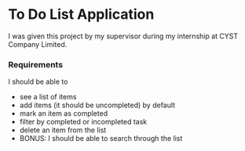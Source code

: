 # To Do List Application 

I was given this project by my supervisor during my internship at CYST Company Limited. 

### Requirements 
I should be able to
* see a list of items
* add items (it should be uncompleted) by default
* mark an item as completed
* filter by completed or incompleted task
* delete an item from the list
* BONUS: I should be able to search through the list
